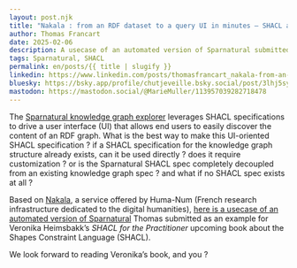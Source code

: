 ```yaml
---
layout: post.njk
title: "Nakala : from an RDF dataset to a query UI in minutes – SHACL automated generation and Sparnatural"
author: Thomas Francart
date: 2025-02-06
description: A usecase of an automated version of Sparnatural submitted as an example for Veronika Heimsbakk’s "SHACL for the Practitioner" upcoming book
tags: Sparnatural, SHACL
permalink: en/posts/{{ title | slugify }}
linkedin: https://www.linkedin.com/posts/thomasfrancart_nakala-from-an-rdf-dataset-to-a-query-ui-activity-7293376368736698370-44Ns
bluesky: https://bsky.app/profile/chutjeveille.bsky.social/post/3lhj5sy4ojc2k
mastodon: https://mastodon.social/@MarieMuller/113957039282718478
---
```



The <a href="https://sparnatural.eu/">Sparnatural knowledge graph explorer</a> leverages SHACL specifications to drive a user interface (UI) that allows end users to easily discover the content of an RDF graph. What is the best way to make this UI-oriented SHACL specification ? if a SHACL specification for the knowledge graph structure already exists, can it be used directly ? does it require customization ? or is the Sparnatural SHACL spec completely decoupled from an existing knowledge graph spec ? and what if no SHACL spec exists at all ?

Based on <a href="https://www.nakala.fr/">Nakala</a>, a service offered by Huma-Num (French research infrastructure dedicated to the digital humanities), <a href="https://blog.sparna.fr/2025/02/06/nakala-from-an-rdf-dataset-to-a-query-ui-in-minutes-shacl-automated-generation-and-sparnatural/">here is a usecase of an automated version of Sparnatural</a> Thomas submitted as an example for Veronika Heimsbakk’s _SHACL for the Practitioner_ upcoming book about the Shapes Constraint Language (SHACL).

We look forward to reading Veronika’s book, and you ?